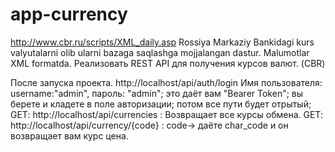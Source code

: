 # app-currency
http://www.cbr.ru/scripts/XML_daily.asp
Rossiya Markaziy Bankidagi kurs valyutalarni olib ularni bazaga saqlashga mojjalangan dastur.
Malumotlar XML formatda.
Реализовать REST API для получения курсов валют. (CBR)

После запуска проекта.
http://localhost/api/auth/login
Имя пользователя: username:"admin", пароль: "admin";
это даёт вам "Bearer Token";
вы берете и кладете в поле авторизации;
потом все пути будет отрытый;
GET: http://localhost/api/currencies : Возвращает все курсы обмена.
GET: http://localhost/api/currency/{code} : code-> даёте char_code и он возвращает вам курс цена.

